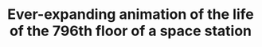 ---
title: 'Ever-expanding animation of the life of the 796th floor of a space station'
url: https://floor796.com/
image: 1668540950000.png
tags: ["illustration","animation"]
description: 'community illustration project'
---